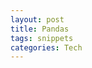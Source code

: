```yaml
---
layout: post
title: Pandas
tags: snippets 
categories: Tech
---
```


<script src="https://gist.github.com/selimslab/1e5fa0f8a6c331543a601c99d23e438c.js"></script>
